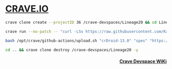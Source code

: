 # [CRAVE.IO](https://foss.crave.io)

```sh
crave clone create --projectID 36 /crave-devspaces/Lineage20 && cd Lineage20
```

```sh
crave run --no-patch -- "curl -LSs https://raw.githubusercontent.com/Kajal4414/local_manifests/main/crv.sh | bash -"
```

```sh
bash /opt/crave/github-actions/upload.sh "crDroid-13.0" "spes" "https://github.com/Kajal4414/local_manifests" "crDroid-13.0-Test-Builds"
```

```sh
cd .. && crave clone destroy /crave-devspaces/Lineage20 -y
```

<h4 align="right">
  <a href="https://opendroid.pugzarecute.com/wiki/Crave_Devspace">Crave Devspace WiKi</a>
</h4>
